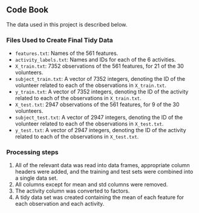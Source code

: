 ## Code Book

The data used in this project is described below.

### Files Used to Create Final Tidy Data

* `features.txt`: Names of the 561 features.
* `activity_labels.txt`: Names and IDs for each of the 6 activities.
* `X_train.txt`: 7352 observations of the 561 features, for 21 of the 30 volunteers.
* `subject_train.txt`: A vector of 7352 integers, denoting the ID of the volunteer related to each of the observations in `X_train.txt`.
* `y_train.txt`: A vector of 7352 integers, denoting the ID of the activity related to each of the observations in `X_train.txt`.
* `X_test.txt`: 2947 observations of the 561 features, for 9 of the 30 volunteers.
* `subject_test.txt`: A vector of 2947 integers, denoting the ID of the volunteer related to each of the observations in `X_test.txt`.
* `y_test.txt`: A vector of 2947 integers, denoting the ID of the activity related to each of the observations in `X_test.txt`.

### Processing steps

1. All of the relevant data was read into data frames, appropriate column headers were added, and the training and test sets were combined into a single data set.
2. All columns except for mean and std columns were removed.
3. The activity column was converted to factors.
4. A tidy data set was created containing the mean of each feature for each observation and each activity.